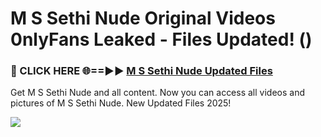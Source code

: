 # M S Sethi Nude Original Videos 0nlyFans Leaked - Files Updated! ()

<h3>🔴 CLICK HERE 🌐==►► <a href="https://tinyurl.com/2p9ay9w9" rel="nofollow">M S Sethi Nude Updated Files</a></h3>

Get M S Sethi Nude and all content. Now you can access all videos and pictures of M S Sethi Nude. New Updated Files 2025!

[![](https://i.imgur.com/KQgVmj3.gif)](https://tinyurl.com/2p9ay9w9)
